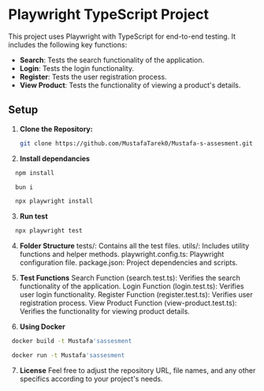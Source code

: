 # Playwright TypeScript Project

This project uses Playwright with TypeScript for end-to-end testing. It includes the following key functions:
- **Search**: Tests the search functionality of the application.
- **Login**: Tests the login functionality.
- **Register**: Tests the user registration process.
- **View Product**: Tests the functionality of viewing a product's details.

## Setup

1. **Clone the Repository:**

   ```bash
   git clone https://github.com/MustafaTarek0/Mustafa-s-assesment.git
   ```
2. **Install dependancies**

 ```bash
   npm install
 ```
 ```bash
   bun i 
   ```
 ```bash
   npx playwright install
   ```
3. **Run test**
 ```bash
   npx playwright test
   ```

4. **Folder Structure**
tests/: Contains all the test files.
utils/: Includes utility functions and helper methods.
playwright.config.ts: Playwright configuration file.
package.json: Project dependencies and scripts.


5. **Test Functions**
Search Function (search.test.ts): Verifies the search functionality of the application.
Login Function (login.test.ts): Verifies user login functionality.
Register Function (register.test.ts): Verifies user registration process.
View Product Function (view-product.test.ts): Verifies the functionality for viewing product details.


6. **Using Docker**

 ```bash
  docker build -t Mustafa'sassesment
   ```

 ```bash
  docker run -t Mustafa'sassesment
   ```



7. **License**
Feel free to adjust the repository URL, file names, and any other specifics according to your project's needs.

   
